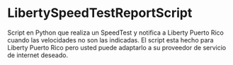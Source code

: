 # LibertySpeedTestReportScript
Script en Python que realiza un SpeedTest y notifica a Liberty Puerto Rico cuando las velocidades no son las indicadas. El script esta hecho para Liberty Puerto Rico pero usted puede adaptarlo a su proveedor de servicio de internet deseado.
